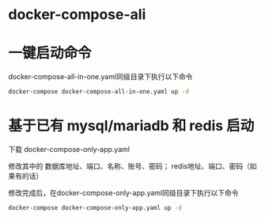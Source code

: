 # docker-compose-ali

# 一键启动命令
docker-compose-all-in-one.yaml同级目录下执行以下命令
```bash
docker-compose docker-compose-all-in-one.yaml up -d
```

# 基于已有 mysql/mariadb 和 redis 启动
下载 docker-compose-only-app.yaml

修改其中的 
  数据库地址、端口、名称、账号、密码；
  redis地址、端口、密码（如果有的话）
  
修改完成后，在docker-compose-only-app.yaml同级目录下执行以下命令
```bash
docker-compose docker-compose-only-app.yaml up -d
```
